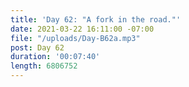 ```yaml
---
title: 'Day 62: "A fork in the road."'
date: 2021-03-22 16:11:00 -07:00
file: "/uploads/Day-B62a.mp3"
post: Day 62
duration: '00:07:40'
length: 6806752
---
```


